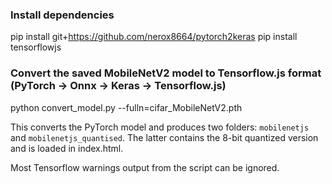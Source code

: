 ### Install dependencies

pip install git+https://github.com/nerox8664/pytorch2keras
pip install tensorflowjs

### Convert the saved MobileNetV2 model to Tensorflow.js format (PyTorch -> Onnx -> Keras -> Tensorflow.js)

python convert_model.py --fulln=cifar_MobileNetV2.pth

This converts the PyTorch model and produces two folders: `mobilenetjs` and `mobilenetjs_quantised`. The latter contains the 8-bit quantized version and is loaded in index.html.

Most Tensorflow warnings output from the script can be ignored.


